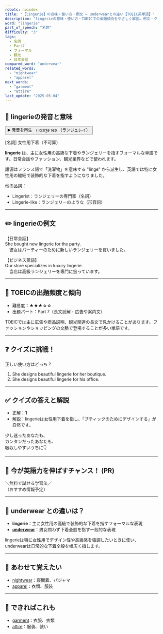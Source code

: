 ```yaml
---
robots: noindex
title: "【lingerie】の意味・使い方・例文 ― underwearとの違い【TOEIC英単語】"
description: "lingerieの意味・使い方・TOEICでの出題傾向をやさしく解説。例文・クイズ付きでunderwearとの違いもわかりやすく学べます。"
word: "lingerie"
part_of_speech: "名詞"
difficulty: "3"
tags:
  - 名詞
  - Part7
  - フォーマル
  - 観光
  - 日常会話
compared_word: "underwear"
related_words:
  - "nightwear"
  - "apparel"
next_words:
  - "garment"
  - "attire"
last_update: "2025-05-04"
---
```


## 🔰 lingerieの発音と意味

<button class="play-audio" onclick="playTTS('lingerie')">
  <span class="play-audio-main">
    ▶️ 発音を再生　/ˌlɑːnʒəˈreɪ/
  </span>
  <span class="play-audio-sub">
    （ランジュレイ）
  </span>
</button>

[名詞] 女性用下着（不可算）

**lingerie** は、主に女性用の高級な下着やランジェリーを指すフォーマルな単語です。日常会話やファッション、観光業界などで使われます。

語源はフランス語で「洗濯物」を意味する "linge" から派生し、英語では特に女性用の繊細で装飾的な下着を指すようになりました。

他の品詞：  
- Lingerist：ランジェリーの専門家（名詞）
- Lingerie-like：ランジェリーのような（形容詞）

---

## ✏️ lingerieの例文

【日常会話】  
She bought new lingerie for the party.  
　彼女はパーティーのために新しいランジェリーを買いました。

【ビジネス英語】  
Our store specializes in luxury lingerie.  
　当店は高級ランジェリーを専門に扱っています。

---

## 🎯 TOEICの出題頻度と傾向

- 難易度：★★★☆☆
- 出題パート：Part 7（長文読解・広告や案内文）

TOEICでは主に広告や商品説明、観光関連の長文で見かけることがあります。ファッションやショッピングの文脈で登場することが多い単語です。

---

## ❓ クイズに挑戦！

正しい使い方はどっち？

1. She designs beautiful lingerie for her boutique.  
2. She designs beautiful lingerie for his office.

---

## ✅ クイズの答えと解説

- 正解：**1**
- 解説：lingerieは女性用下着を指し、「ブティックのためにデザインする」が自然です。

少し迷ったあなたも、  
カンタンだったあなたも、  
吸収しやすいうちに👇️

---

## 🚀 今が英語力を伸ばすチャンス！ (PR)

<div class="info-center">
＼無料で試せる学習法／<br>  
（おすすめ情報予定）
</div>

---

## 🤔  underwear との違いは？

- **lingerie**：主に女性用の高級で装飾的な下着を指すフォーマルな表現
- **[underwear](/word/underwear/)**：男女問わず下着全般を指す一般的な表現

lingerieは特に女性用でデザイン性や高級感を強調したいときに使い、underwearは日常的な下着全般を幅広く指します。

---

## 🧩 あわせて覚えたい

- [nightwear](/word/nightwear/)：寝間着、パジャマ
- [apparel](/word/apparel/)：衣類、服装

---

## 📖 できればこれも

- [garment](/word/garment/)：衣服、衣類
- [attire](/word/attire/)：服装、装い

<!-- cvid: aid41_bid02 -->

